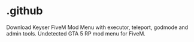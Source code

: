 # .github
Download Keyser FiveM Mod Menu with executor, teleport, godmode and admin tools. Undetected GTA 5 RP mod menu for FiveM.
